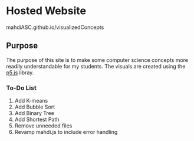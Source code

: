 # Hosted Website
mahdiASC.github.io/visualizedConcepts

## Purpose
  The purpose of this site is to make some computer science concepts more readily understandable for my students. The visuals are created using the [p5.js](https://p5js.org/) libray.

### To-Do List
1. Add K-means
2. Add Bubble Sort
3. Add Binary Tree
4. Add Shortest Path
5. Remove unneeded files
6. Revamp mahdi.js to include error handling